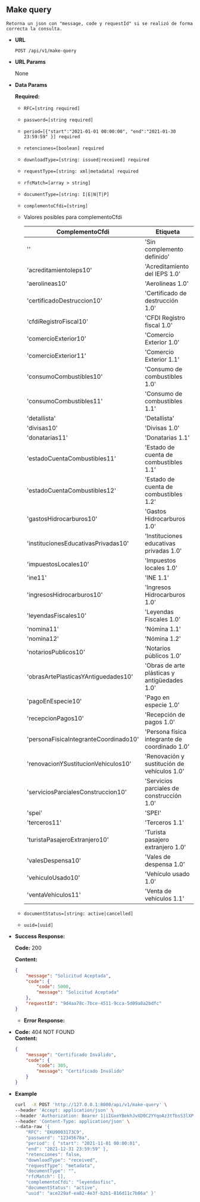 ## Make query

    Retorna un json con "message, code y requestId" si se realizó de forma correcta la consulta.

-   **URL**

    `POST /api/v1/make-query`

-   **URL Params**

    None

-   **Data Params**

    **Required:**

    -   `RFC=[string required]`
    -   `password=[string required]`
    -   `period=[{"start":"2021-01-01 00:00:00", "end":"2021-01-30 23:59:59" }] required`
    -   `retenciones=[boolean] required`
    -   `downloadType=[string: issued|received] required`
    -   `requestType=[string: xml|metadata] required`
    -   `rfcMatch=[array > string]`
    -   `documentType=[string: I|E|N|T|P]`
    -   `complementoCfdi=[string]`
      - Valores posibles para complementoCfdi
    
        |ComplementoCfdi|Etiqueta|
        | ------------- | ------ |
        |''|'Sin complemento definido'|
        |'acreditamientoIeps10'|'Acreditamiento del IEPS 1.0'|
        |'aerolineas10'|'Aerolíneas 1.0'|
        |'certificadoDestruccion10'|'Certificado de destrucción 1.0'|
        |'cfdiRegistroFiscal10'|'CFDI Registro fiscal 1.0'|
        |'comercioExterior10'|'Comercio Exterior 1.0'|
        |'comercioExterior11'|'Comercio Exterior 1.1'|
        |'consumoCombustibles10'|'Consumo de combustibles 1.0'|
        |'consumoCombustibles11'|'Consumo de combustibles 1.1'|
        |'detallista'|'Detallista'|
        |'divisas10'|'Divisas 1.0'|
        |'donatarias11'|'Donatarias 1.1'|
        |'estadoCuentaCombustibles11'|'Estado de cuenta de combustibles 1.1'|
        |'estadoCuentaCombustibles12'|'Estado de cuenta de combustibles 1.2'|
        |'gastosHidrocarburos10'|'Gastos Hidrocarburos 1.0'|
        |'institucionesEducativasPrivadas10'|'Instituciones educativas privadas 1.0'|
        |'impuestosLocales10'|'Impuestos locales 1.0'|
        |'ine11'|'INE 1.1'|
        |'ingresosHidrocarburos10'|'Ingresos Hidrocarburos 1.0'|
        |'leyendasFiscales10'|'Leyendas Fiscales 1.0'|
        |'nomina11'|'Nómina 1.1'|
        |'nomina12'|'Nómina 1.2'|
        |'notariosPublicos10'|'Notarios públicos 1.0'|
        |'obrasArtePlasticasYAntiguedades10'|'Obras de arte plásticas y antigüedades 1.0'|
        |'pagoEnEspecie10'|'Pago en especie 1.0'|
        |'recepcionPagos10'|'Recepción de pagos 1.0'|
        |'personaFisicaIntegranteCoordinado10'|'Persona física integrante de coordinado 1.0'|
        |'renovacionYSustitucionVehiculos10'|'Renovación y sustitución de vehículos 1.0'|
        |'serviciosParcialesConstruccion10'|'Servicios parciales de construcción 1.0'|
        |'spei'|'SPEI'|
        |'terceros11'|'Terceros 1.1'|
        |'turistaPasajeroExtranjero10'|'Turista pasajero extranjero 1.0'|
        |'valesDespensa10'|'Vales de despensa 1.0'|
        |'vehiculoUsado10'|'Vehículo usado 1.0'|
        |'ventaVehiculos11'|'Venta de vehículos 1.1'|
    
    -   `documentStatus=[string: active|cancelled]`
    -   `uuid=[uuid]`


-   **Success Response:**

    **Code:** 200

    **Content:**

    ```json
    {
        "message": "Solicitud Aceptada",
        "code": {
            "code": 5000,
            "message": "Solicitud Aceptada"
        },
        "requestId": "9d4aa78c-7bce-4511-9cca-5d09a8a2bdfc"
    }
    ```

    -   **Error Response:**

*   **Code:** 404 NOT FOUND <br />
    **Content:**
    ```json
    {
        "message": "Certificado Inválido",
        "code": {
            "code": 305,
            "message": "Certificado Inválido"
        }
    }
    ```

  -   **Example**

      ```bash
      curl  -X POST 'http://127.0.0.1:8000/api/v1/make-query' \
      --header 'Accept: application/json' \
      --header 'Authorization: Bearer 1|iIGxeYBekhJvXD0C2YYqoAz3tTbsS3lXPL18Mjbg' \
      --header 'Content-Type: application/json' \
      --data-raw '{
          "RFC": "EKU9003173C9",
          "password": "12345678a",
          "period": { "start": "2021-11-01 00:00:01",
          "end": "2021-12-31 23:59:59" },
          "retenciones": false,
          "downloadType": "received",
          "requestType": "metadata",
          "documentType": "",
          "rfcMatch": [],
          "complementoCfdi": "leyendasfisc",
          "documentStatus": "active",
          "uuid": "ace229af-ea82-4e3f-b2b1-816d11c7b86a" }'
      ```
